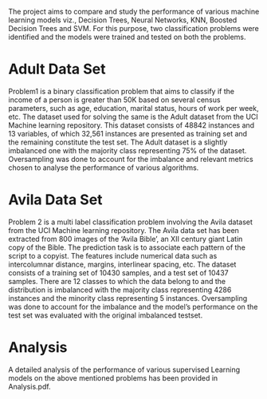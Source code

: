 The project aims to compare and study the performance of various machine learning models viz., Decision Trees, Neural Networks, KNN, Boosted Decision Trees and SVM.
For this purpose, two classification problems were identified and the models were trained and tested on both the problems.

# Adult Data Set

Problem1 is a binary classification problem that aims to classify if the income of a person is greater than 50K based on several census parameters, such as age,
education, marital status, hours of work per week, etc. The dataset used for solving the same is the Adult dataset from the UCI Machine learning repository.
This dataset consists of 48842 instances and 13 variables, of which 32,561 instances are presented as training set and the remaining constitute the test set.
The Adult dataset is a slightly imbalanced one with the majority class representing 75% of the dataset. Oversampling was done to account for the
imbalance and relevant metrics chosen to analyse the performance of various algorithms.

# Avila Data Set
Problem 2 is a multi label classification problem involving the Avila dataset from the UCI Machine learning repository. The Avila data set has been extracted from
800 images of the ‘Avila Bible’, an XII century giant Latin copy of the Bible. The prediction task is to associate each pattern of the script to a copyist. The features include numerical data such as intercolumnar distance, margins, interlinear spacing, etc. The dataset consists of a training set of 10430 samples, and a test set of 10437 samples. There are 12 classes to which the data belong to and the distribution is imbalanced with the majority class representing 4286 instances
and the minority class representing 5 instances. Oversampling was done to account for the imbalance and the model’s performance on the test set was evaluated with the original imbalanced testset.

# Analysis

A detailed analysis of the performance of various supervised Learning models on the above mentioned problems has been provided in Analysis.pdf.

